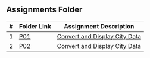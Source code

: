 ##  Assignments Folder

|   #   | Folder Link | Assignment Description |
| :---: | ----------- | ---------------------- |
|   1    |[P01](https://github.com/aquellaw/4553-Spatial-DS-Warner/tree/main/Assignments/PO1)             |   [Convert and Display City Data](https://github.com/aquellaw/4553-Spatial-DS-Warner/blob/main/Assignments/PO1/README.md)                     |
|   2    |[P02](https://github.com/aquellaw/4553-Spatial-DS-Warner/tree/main/Assignments/P02)             |   [Convert and Display City Data](https://github.com/aquellaw/4553-Spatial-DS-Warner/blob/main/Assignments/P02/README.md) 
